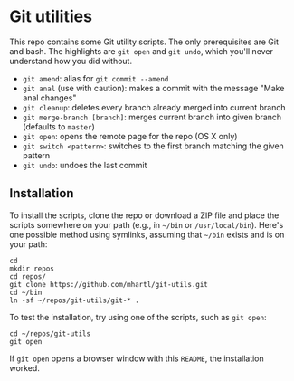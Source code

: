 # Git utilities

This repo contains some Git utility scripts. The only prerequisites are Git and bash. The highlights are `git open` and `git undo`, which you'll never understand how you did without.

* `git amend`: alias for `git commit --amend`
* `git anal` (use with caution): makes a commit with the message "Make anal changes"
* `git cleanup`: deletes every branch already merged into current branch
* `git merge-branch [branch]`: merges current branch into given branch (defaults to `master`)
* `git open`: opens the remote page for the repo (OS X only)
* `git switch <pattern>`: switches to the first branch matching the given pattern
* `git undo`: undoes the last commit

## Installation

To install the scripts, clone the repo or download a ZIP file and place the scripts somewhere on your path (e.g., in `~/bin` or `/usr/local/bin`). Here's one possible method using symlinks, assuming that `~/bin` exists and is on your path:
    
    cd
    mkdir repos
    cd repos/
    git clone https://github.com/mhartl/git-utils.git
    cd ~/bin
    ln -sf ~/repos/git-utils/git-* .
 
To test the installation, try using one of the scripts, such as `git open`:

    cd ~/repos/git-utils
    git open

If `git open` opens a browser window with this `README`, the installation worked.